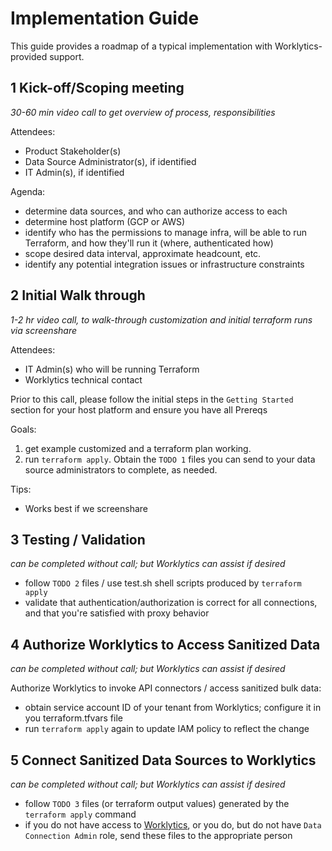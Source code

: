 # Implementation Guide

This guide provides a roadmap of a typical implementation with Worklytics-provided support.

## 1 Kick-off/Scoping meeting

*30-60 min video call to get overview of process, responsibilities*

Attendees:
  - Product Stakeholder(s)
  - Data Source Administrator(s), if identified
  - IT Admin(s), if identified

Agenda:
 - determine data sources, and who can authorize access to each
 - determine host platform (GCP or AWS)
 - identify who has the permissions to manage infra, will be able to run Terraform, and how
   they'll run it (where, authenticated how)
 - scope desired data interval, approximate headcount, etc.
 - identify any potential integration issues or infrastructure constraints

## 2 Initial Walk through

*1-2 hr video call, to walk-through customization and initial terraform runs via screenshare*

Attendees:
  - IT Admin(s) who will be running Terraform
  - Worklytics technical contact

Prior to this call, please follow the initial steps in the `Getting Started` section for your host
platform and ensure you have all Prereqs

Goals:
  1. get example customized and a terraform plan working.
  2. run `terraform apply`. Obtain the `TODO 1` files you can send to your data source
     administrators to complete, as needed.

Tips:
  - Works best if we screenshare

## 3 Testing / Validation

*can be completed without call; but Worklytics can assist if desired*

  - follow `TODO 2` files / use test.sh shell scripts produced by `terraform apply`
  - validate that authentication/authorization is correct for all connections, and that you're
    satisfied with proxy behavior

## 4 Authorize Worklytics to Access Sanitized Data

*can be completed without call; but Worklytics can assist if desired*

Authorize Worklytics to invoke API connectors / access sanitized bulk data:
  - obtain service account ID of your tenant from Worklytics; configure it in you terraform.tfvars file
  - run `terraform apply` again to update IAM policy to reflect the change

## 5 Connect Sanitized Data Sources to Worklytics

*can be completed without call; but Worklytics can assist if desired*

  - follow `TODO 3` files (or terraform output values) generated by the `terraform apply` command
  - if you do not have access to [Worklytics](https://app.worklytics.co),  or you do, but do not have `Data Connection Admin` role, send
    these files to the appropriate person


